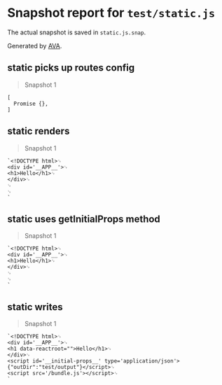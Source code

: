 # Snapshot report for `test/static.js`

The actual snapshot is saved in `static.js.snap`.

Generated by [AVA](https://ava.li).

## static picks up routes config

> Snapshot 1

    [
      Promise {},
    ]

## static renders

> Snapshot 1

    `<!DOCTYPE html>␊
    <div id='__APP__'>␊
    <h1>Hello</h1>␊
    </div>␊
    ␊
    ␊
    `

## static uses getInitialProps method

> Snapshot 1

    `<!DOCTYPE html>␊
    <div id='__APP__'>␊
    <h1>Hello</h1>␊
    </div>␊
    ␊
    ␊
    `

## static writes

> Snapshot 1

    `<!DOCTYPE html>␊
    <div id='__APP__'>␊
    <h1 data-reactroot="">Hello</h1>␊
    </div>␊
    <script id='__initial-props__' type='application/json'>{"outDir":"test/output"}</script>␊
    <script src='/bundle.js'></script>␊
    `
